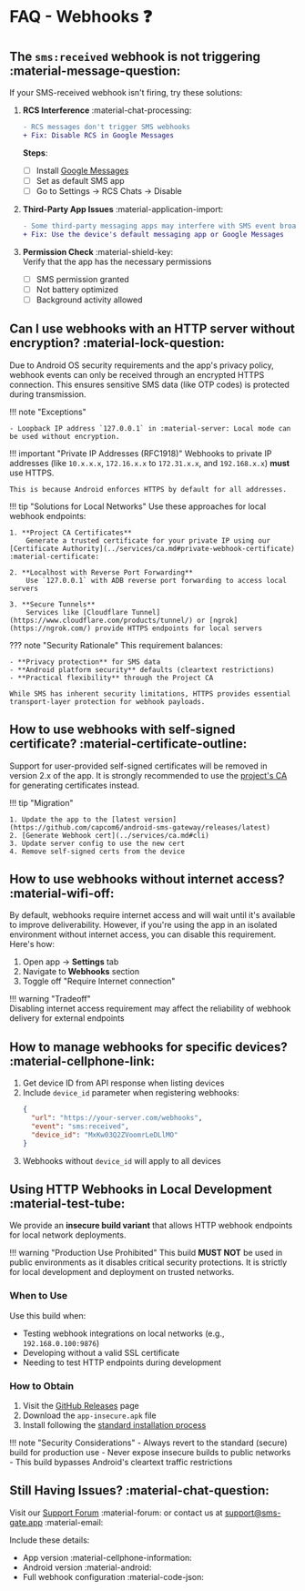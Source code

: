 # FAQ - Webhooks ❓

## The `sms:received` webhook is not triggering :material-message-question:

If your SMS-received webhook isn't firing, try these solutions:

1. **RCS Interference** :material-chat-processing:  
    ```diff
    - RCS messages don't trigger SMS webhooks
    + Fix: Disable RCS in Google Messages
    ```
    **Steps**:
    - [ ] Install [Google Messages](https://play.google.com/store/apps/details?id=com.google.android.apps.messaging)
    - [ ] Set as default SMS app
    - [ ] Go to Settings → RCS Chats → Disable

2. **Third-Party App Issues** :material-application-import:  
    ```diff
    - Some third-party messaging apps may interfere with SMS event broadcasting.
    + Fix: Use the device's default messaging app or Google Messages
    ```

3. **Permission Check** :material-shield-key:  
    Verify that the app has the necessary permissions

    - [ ] SMS permission granted
    - [ ] Not battery optimized
    - [ ] Background activity allowed

## Can I use webhooks with an HTTP server without encryption? :material-lock-question:

Due to Android OS security requirements and the app's privacy policy, webhook events can only be received through an encrypted HTTPS connection. This ensures sensitive SMS data (like OTP codes) is protected during transmission.

!!! note "Exceptions"

    - Loopback IP address `127.0.0.1` in :material-server: Local mode can be used without encryption.

!!! important "Private IP Addresses (RFC1918)"
    Webhooks to private IP addresses (like `10.x.x.x`, `172.16.x.x` to `172.31.x.x`, and `192.168.x.x`) **must** use HTTPS.

    This is because Android enforces HTTPS by default for all addresses.

!!! tip "Solutions for Local Networks"
    Use these approaches for local webhook endpoints:
    
    1. **Project CA Certificates**
        Generate a trusted certificate for your private IP using our [Certificate Authority](../services/ca.md#private-webhook-certificate) :material-certificate:
    
    2. **Localhost with Reverse Port Forwarding**
        Use `127.0.0.1` with ADB reverse port forwarding to access local servers
    
    3. **Secure Tunnels**
        Services like [Cloudflare Tunnel](https://www.cloudflare.com/products/tunnel/) or [ngrok](https://ngrok.com/) provide HTTPS endpoints for local servers

??? note "Security Rationale"
    This requirement balances:

    - **Privacy protection** for SMS data
    - **Android platform security** defaults (cleartext restrictions)
    - **Practical flexibility** through the Project CA
    
    While SMS has inherent security limitations, HTTPS provides essential transport-layer protection for webhook payloads.

## How to use webhooks with self-signed certificate? :material-certificate-outline:

Support for user-provided self-signed certificates will be removed in version 2.x of the app. It is strongly recommended to use the [project's CA](../services/ca.md#private-webhook-certificate) for generating certificates instead.
    
!!! tip "Migration"

    1. Update the app to the [latest version](https://github.com/capcom6/android-sms-gateway/releases/latest)
    2. [Generate Webhook cert](../services/ca.md#cli)
    3. Update server config to use the new cert
    4. Remove self-signed certs from the device

## How to use webhooks without internet access? :material-wifi-off:

By default, webhooks require internet access and will wait until it's available to improve deliverability. However, if you're using the app in an isolated environment without internet access, you can disable this requirement. Here's how:
    
1. Open app → **Settings** tab
2. Navigate to **Webhooks** section
3. Toggle off "Require Internet connection"
    
!!! warning "Tradeoff"    
    Disabling internet access requirement may affect the reliability of webhook delivery for external endpoints

## How to manage webhooks for specific devices? :material-cellphone-link:

1. Get device ID from API response when listing devices
2. Include `device_id` parameter when registering webhooks:
   ```json
   {
     "url": "https://your-server.com/webhooks",
     "event": "sms:received",
     "device_id": "MxKw03Q2ZVoomrLeDLlMO"
   }
   ```
3. Webhooks without `device_id` will apply to all devices

## Using HTTP Webhooks in Local Development :material-test-tube:

We provide an **insecure build variant** that allows HTTP webhook endpoints for local network deployments.

!!! warning "Production Use Prohibited"
    This build **MUST NOT** be used in public environments as it disables critical security protections. It is strictly for local development and deployment on trusted networks.

### When to Use

Use this build when:

- Testing webhook integrations on local networks (e.g., `192.168.0.100:9876`)
- Developing without a valid SSL certificate
- Needing to test HTTP endpoints during development

### How to Obtain

1. Visit the [GitHub Releases](https://github.com/capcom6/android-sms-gateway/releases) page
2. Download the `app-insecure.apk` file
3. Install following the [standard installation process](../installation.md)

!!! note "Security Considerations"
    - Always revert to the standard (secure) build for production use
    - Never expose insecure builds to public networks
    - This build bypasses Android's cleartext traffic restrictions

## Still Having Issues? :material-chat-question:

Visit our [Support Forum](https://github.com/capcom6/android-sms-gateway/discussions) :material-forum: or contact us at [support@sms-gate.app](mailto:support@sms-gate.app) :material-email:

Include these details:

- App version :material-cellphone-information:
- Android version :material-android:
- Full webhook configuration :material-code-json:
